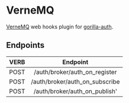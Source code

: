 # VerneMQ
[VerneMQ](https://vernemq.com) web hooks plugin for [gorilla-auth](https://github.com/HamburgChimps/gorilla-auth).

## Endpoints

| VERB          | Endpoint      |
| ------------- |:-------------:|
| POST          | /auth/broker/auth_on_register |
| POST          | /auth/broker/auth_on_subscribe |
| POST          | /auth/broker/auth_on_publish' |
